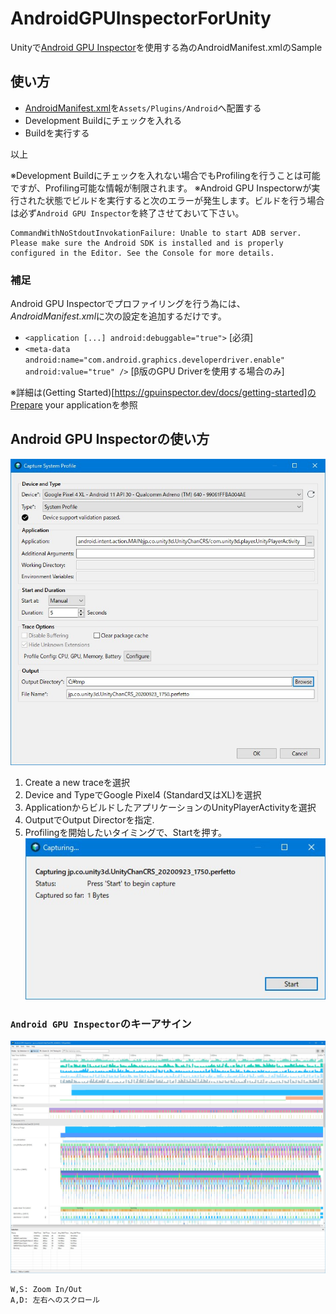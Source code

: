 # AndroidGPUInspectorForUnity
Unityで[Android GPU Inspector](https://gpuinspector.dev/)を使用する為のAndroidManifest.xmlのSample


## 使い方

- [AndroidManifest.xml](https://github.com/katsumasa/AndroidGPUInspectorForUnity/blob/master/Assets/Plugins/Android/AndroidManifest.xml)を`Assets/Plugins/Android`へ配置する
- Development Buildにチェックを入れる
- Buildを実行する

以上

※Development Buildにチェックを入れない場合でもProfilingを行うことは可能ですが、Profiling可能な情報が制限されます。
※Android GPU Inspectorwが実行された状態でビルドを実行すると次のエラーが発生します。ビルドを行う場合は必ず`Android GPU Inspector`を終了させておいて下さい。


```
CommandWithNoStdoutInvokationFailure: Unable to start ADB server. Please make sure the Android SDK is installed and is properly configured in the Editor. See the Console for more details.
```

### 補足
Android GPU Inspectorでプロファイリングを行う為には、*AndroidManifest.xml*に次の設定を追加するだけです。

- `<application [...] android:debuggable="true">`  [必須]
- `<meta-data android:name="com.android.graphics.developerdriver.enable" android:value="true" />` [β版のGPU Driverを使用する場合のみ]

※詳細は(Getting Started)[https://gpuinspector.dev/docs/getting-started]のPrepare your applicationを参照

## Android GPU Inspectorの使い方
![img](https://github.com/katsumasa/AndroidGPUInspectorForUnity/blob/master/Graphics/CaptureSystemProfile.jpg)
1. Create a new traceを選択
2. Device and TypeでGoogle Pixel4 (Standard又はXL)を選択
3. ApplicationからビルドしたアプリケーションのUnityPlayerActivityを選択
4. OutputでOutput Directorを指定.
5. Profilingを開始したいタイミングで、Startを押す。
![img](https://github.com/katsumasa/AndroidGPUInspectorForUnity/blob/master/Graphics/Capturing.jpg)

### `Android GPU Inspector`のキーアサイン
![img](https://github.com/katsumasa/AndroidGPUInspectorForUnity/blob/master/Graphics/GPU%20Inspector.jpg)
```
W,S: Zoom In/Out
A,D: 左右へのスクロール
```
